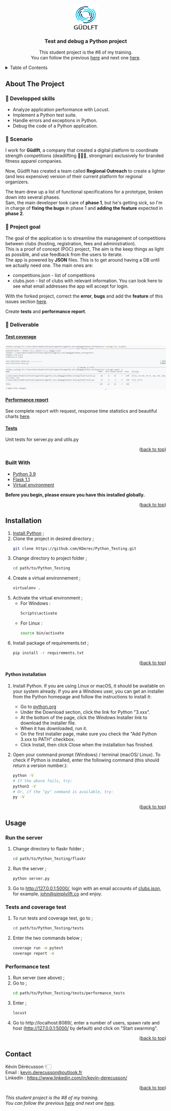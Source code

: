 <div id="top"></div>


<!-- PROJECT LOGO -->
<br/>
<div align="center">
  <a href="https://github.com/KDerec/softdesk/blob/master/images/logo.png">
    <img src="images/logo.png" alt="Logo" width="80" height="80">
  </a>

<h3 align="center">Test and debug a Python project</h3>
  <p align="center">
    This student project is the #8 of my training.<br>You can follow the previous <a href="https://github.com/KDerec/softdesk">here</a> and next one <a href="https://github.com/KDerec/CRM_epic_events">here</a>.
  </p>
</div>


<!-- TABLE OF CONTENTS -->
<details>
  <summary>Table of Contents</summary>
  <ol>
    <li><a href="#about-the-project">About The Project</a></li>
    <li><a href="#built-with">Built With</a></li>
    <li><a href="#installation">Installation</a></li>
    <li><a href="#usage">Usage</a></li>
    <li><a href="#contact">Contact</a></li>
  </ol>
</details>


<!-- ABOUT THE PROJECT -->
## About The Project
### 🌱 Developped skills
- Analyze application performance with Locust.
- Implement a Python test suite.
- Handle errors and exceptions in Python.
- Debug the code of a Python application.

### 📖 Scenario
I work for **Güdlft**, a company that created a digital platform to coordinate strength competitions (deadlifting 🏋🏻‍♂️, strongman) exclusively for branded fitness apparel companies.  

Now, Güdlft has created a team called **Regional Outreach** to create a lighter (and less expensive) version of their current platform for regional organizers.  

The team drew up a list of functional specifications for a prototype, broken down into several phases.  
Sam, the main developer took care of **phase 1**, but he's getting sick, so I'm in charge of **fixing the bugs** in phase 1 and **adding the feature** expected in **phase 2**.

### 🚧 Project goal
The goal of the application is to streamline the management of competitions between clubs (hosting, registration, fees and administration).  
This is a proof of concept (POC) project, The aim is the keep things as light as possible, and use feedback from the users to iterate.  
The app is powered by **JSON** files. This is to get around having a DB until we actually need one. The main ones are:
    
* competitions.json - list of competitions
* clubs.json - list of clubs with relevant information. You can look here to see what email addresses the app will accept for login.


With the forked project, correct the **error**, **bugs** and add the **feature** of this issues section [here](https://github.com/OpenClassrooms-Student-Center/Python_Testing/issues).  

Create **tests** and **performance report**.

### 🚀 Deliverable
#### [Test coverage](https://github.com/KDerec/Python_Testing/blob/master/docs/pytest_coverage.JPG)
<a href="https://github.com/KDerec/Python_Testing/blob/master/docs/pytest_coverage.JPG"><img src="docs/pytest_coverage.JPG" alt="pytest-coverage">  
#### [Performance report](https://htmlpreview.github.io/?https://github.com/KDerec/Python_Testing/blob/master/docs/locust_report.html)
See complete report with request, response time statistics and beautiful charts [here](https://htmlpreview.github.io/?https://github.com/KDerec/Python_Testing/blob/master/docs/locust_report.html).
#### [Tests](https://github.com/KDerec/Python_Testing/tree/master/tests)
Unit tests for server.py and utils.py

<p align="right">(<a href="#top">back to top</a>)</p>

### Built With

* [Python 3.9](https://www.python.org/)
* [Flask 1.1](https://flask.palletsprojects.com/en/2.2.x/)
* [Virtual environment](https://virtualenv.pypa.io/en/stable/installation.html)

**Before you begin, please ensure you have this installed globally.**

<p align="right">(<a href="#top">back to top</a>)</p>


## Installation

1. <a href="#python-installation">Install Python</a> ;
2. Clone the project in desired directory ;
   ```sh
   git clone https://github.com/KDerec/Python_Testing.git
   ```
3. Change directory to project folder ;
   ```sh
   cd path/to/Python_Testing
   ```
4. Create a virtual environnement ;
      ```sh
      virtualenv .
      ```
5. Activate the virtual environment ;
    * For Windows :
      ```sh
      Scripts\activate
      ```
    * For Linux :
      ```sh
      source bin/activate
      ```
6. Install package of requirements.txt ;
   ```sh
   pip install -r requirements.txt
   ```

<p align="right">(<a href="#top">back to top</a>)</p>


#### Python installation

1. Install Python. If you are using Linux or macOS, it should be available on your system already. If you are a Windows user, you can get an installer from the Python homepage and follow the instructions to install it:
   - Go to [python.org](https://www.python.org/)
   - Under the Download section, click the link for Python "3.xxx".
   - At the bottom of the page, click the Windows Installer link to download the installer file.
   - When it has downloaded, run it.
   - On the first installer page, make sure you check the "Add Python 3.xxx to PATH" checkbox.
   - Click Install, then click Close when the installation has finished.

2. Open your command prompt (Windows) / terminal (macOS/ Linux). To check if Python is installed, enter the following command (this should return a version number.):
   ``` sh
   python -V
   # If the above fails, try:
   python3 -V
   # Or, if the "py" command is available, try:
   py -V
   ```

<p align="right">(<a href="#top">back to top</a>)</p>


<!-- USAGE EXAMPLES -->
## Usage
### Run the server
1. Change directory to flaskr folder ;
   ```sh
   cd path/to/Python_Testing/flaskr
   ```
2. Run the server ;
   ```sh
   python server.py
   ```

3. Go to http://127.0.0.1:5000/, login with an email accounts of [clubs.json](https://github.com/KDerec/Python_Testing/blob/master/flaskr/clubs.json), for example, john@simplylift.co and enjoy.

### Tests and coverage test
1. To run tests and coverage test, go to ;
   ```sh
   cd path/to/Python_Testing/tests
   ```
2. Enter the two commands below ;
   ```sh
   coverage run -m pytest
   coverage report -m
   ```
### Performance test
1. Run server (see above) ;
1. Go to ;
   ```sh
   cd path/to/Python_Testing/tests/performance_tests
   ```
2. Enter ;
   ```sh
   locust
   ```
3. Go to http://localhost:8089/, enter a number of users, spawn rate and host (http://127.0.0.1:5000/ by default) and click on "Start swarming".

<p align="right">(<a href="#top">back to top</a>)</p>


<!-- CONTACT -->
## Contact
Kévin Dérécusson 👇🏻  
Email : kevin.derecusson@outlook.fr  
LinkedIn : https://www.linkedin.com/in/kevin-derecusson/  

<p align="right">(<a href="#top">back to top</a>)</p>


<i>This student project is the #8 of my training.<br>You can follow the previous <a href="https://github.com/KDerec/softdesk">here</a> and next one <a href="https://github.com/KDerec/CRM_epic_events">here</a>.</i>
